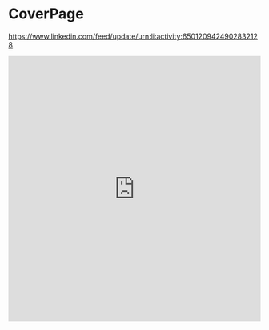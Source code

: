 # CoverPage

https://www.linkedin.com/feed/update/urn:li:activity:6501209424902832128

<iframe src="https://www.linkedin.com/embed/feed/update/urn:li:ugcPost:6501209327032946688" height="529" width="504" frameborder="0" allowfullscreen=""></iframe>
